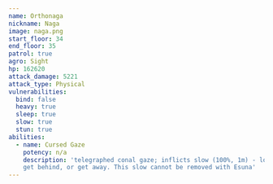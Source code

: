 ```yaml
---
name: Orthonaga
nickname: Naga
image: naga.png
start_floor: 34
end_floor: 35
patrol: true
agro: Sight
hp: 162620
attack_damage: 5221
attack_type: Physical
vulnerabilities:
  bind: false
  heavy: true
  sleep: true
  slow: true
  stun: true
abilities:
  - name: Cursed Gaze
    potency: n/a
    description: 'telegraphed conal gaze; inflicts slow (100%, 1m) - look away,
    get behind, or get away. This slow cannot be removed with Esuna'
---
```

